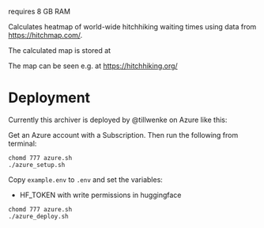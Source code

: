 
requires 8 GB RAM

Calculates heatmap of world-wide hitchhiking waiting times using data from https://hitchmap.com/.

The calculated map is stored at

The map can be seen e.g. at https://hitchhiking.org/

# Deployment

Currently this archiver is deployed by @tillwenke on Azure like this:

Get an Azure account with a Subscription. Then run the following from terminal:

```
chomd 777 azure.sh
./azure_setup.sh
```

Copy `example.env` to `.env` and set the variables:
- HF_TOKEN with write permissions in huggingface

```
chomd 777 azure.sh
./azure_deploy.sh
```